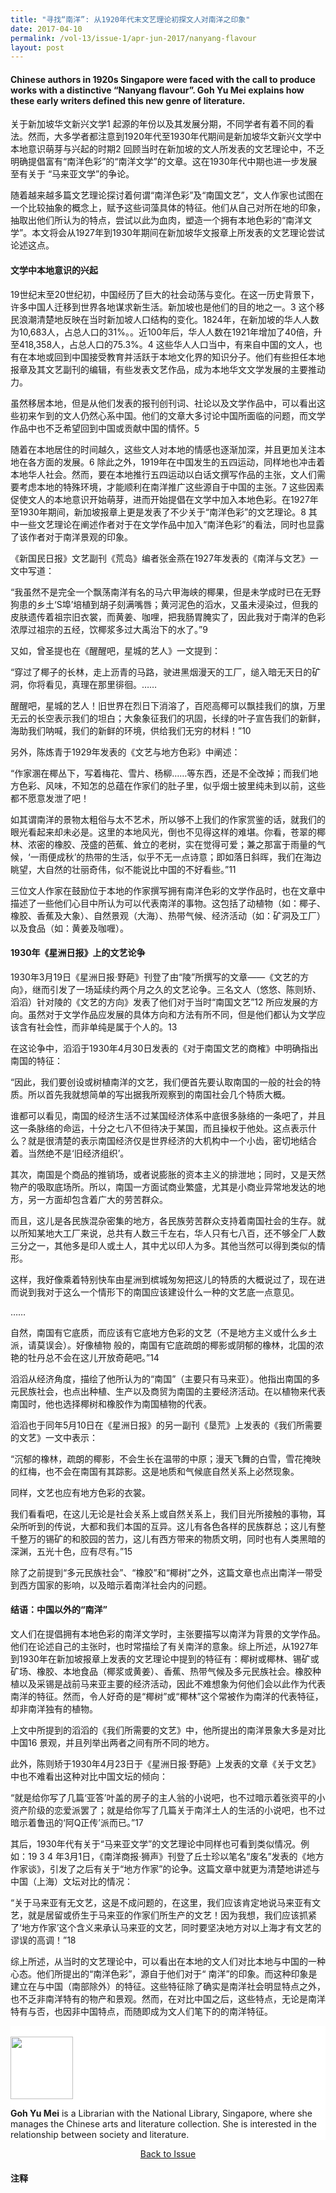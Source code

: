 ```yaml
---
title: "寻找“南洋”: 从1920年代末文艺理论初探文人对南洋之印象"
date: 2017-04-10
permalink: /vol-13/issue-1/apr-jun-2017/nanyang-flavour
layout: post
---
```

#### Chinese authors in 1920s Singapore were faced with the call to produce works with a distinctive “Nanyang flavour”. **Goh Yu Mei** explains how these early writers defined this new genre of literature.

关于新加坡华文新兴文学1 起源的年份以及其发展分期，不同学者有着不同的看法。然而，大多学者都注意到1920年代至1930年代期间是新加坡华文新兴文学中本地意识萌芽与兴起的时期2 回顾当时在新加坡的文人所发表的文艺理论中，不乏明确提倡富有“南洋色彩”的“南洋文学”的文章。这在1930年代中期也进一步发展至有关于 “马来亚文学”的争论。

随着越来越多篇文艺理论探讨着何谓“南洋色彩”及“南国文艺”，文人作家也试图在一个比较抽象的概念上，赋予这些词藻具体的特征。他们从自己对所在地的印象，抽取出他们所认为的特点，尝试以此为血肉，塑造一个拥有本地色彩的“南洋文学”。本文将会从1927年到1930年期间在新加坡华文报章上所发表的文艺理论尝试论述这点。

#### **文学中本地意识的兴起**

19世纪末至20世纪初，中国经历了巨大的社会动荡与变化。在这一历史背景下，许多中国人迁移到世界各地谋求新生活。新加坡也是他们的目的地之一。3 这个移民浪潮清楚地反映在当时新加坡人口结构的变化。1824年，在新加坡的华人人数为10,683人，占总人口的31%。。近100年后，华人人数在1921年增加了40倍，升至418,358人，占总人口的75.3%。4 这些华人人口当中，有来自中国的文人，也有在本地或回到中国接受教育并活跃于本地文化界的知识分子。他们有些担任本地报章及其文艺副刊的编辑，有些发表文艺作品，成为本地华文文学发展的主要推动力。

虽然移居本地，但是从他们发表的报刊创刊词、社论以及文学作品中，可以看出这些初来乍到的文人仍然心系中国。他们的文章大多讨论中国所面临的问题，而文学作品中也不乏希望回到中国或贡献中国的情怀。5

随着在本地居住的时间越久，这些文人对本地的情感也逐渐加深，并且更加关注本地在各方面的发展。6 除此之外，1919年在中国发生的五四运动，同样地也冲击着本地华人社会。然而，要在本地推行五四运动以白话文撰写作品的主张，文人们需要考虑本地的特殊环境，才能顺利在南洋推广这些源自于中国的主张。7 这些因素促使文人的本地意识开始萌芽，进而开始提倡在文学中加入本地色彩。在1927年至1930年期间，新加坡报章上更是发表了不少关于“南洋色彩”的文艺理论。8 其中一些文艺理论在阐述作者对于在文学作品中加入“南洋色彩”的看法，同时也显露了该作者对于南洋景观的印象。

《新国民日报》文艺副刊《荒岛》编者张金燕在1927年发表的《南洋与文艺》一文中写道：

“我虽然不是完全一个飘荡南洋有名的马六甲海峡的椰果，但是未学成时已在无野狗患的乡土‘S埠’培植到胡子刻满嘴唇；黄河泥色的滔水，又虽未浸染过，但我的皮肤遗传着祖宗旧衣裳，而黄姜、咖哩，把我肠胃腌实了，因此我对于南洋的色彩浓厚过祖宗的五经，饮椰浆多过大禹治下的水了。”9

又如，曾圣提也在《醒醒吧，星城的艺人》一文提到：

“穿过了椰子的长林，走上沥青的马路，驶进黑烟漫天的工厂，缒入暗无天日的矿洞，你将看见，真理在那里徘徊。……

醒醒吧，星城的艺人！旧世界在烈日下消溶了，百咫高椰可以飘挂我们的旗，万里无云的长空表示我们的坦白；大象象征我们的巩固，长绿的叶子宣告我们的新鲜，海助我们呐喊，我们的新鲜的环境，供给我们无穷的材料！”10

另外，陈炼青于1929年发表的《文艺与地方色彩》中阐述：

“作家溷在椰丛下，写着梅花、雪片、杨柳……等东西，还是不全改掉；而我们地方色彩、风味，不知怎的总蕴在作家们的肚子里，似乎烟士披里纯未到以前，这些都不愿意发泄了吧！

如其谓南洋的景物太粗俗与太不艺术，所以够不上我们的作家赏鉴的话，就我们的眼光看起来却未必是。这里的本地风光，倒也不见得这样的难堪。你看，苍翠的椰林、浓密的橡胶、茂盛的芭蕉、耸立的老树，实在觉得可爱；兼之那富于雨量的气候，‘一雨便成秋’的热带的生活，似乎不无一点诗意；即如落日斜晖，我们在海边眺望，大自然的壮丽奇伟，似不能说比中国的不好看些。”11

三位文人作家在鼓励位于本地的作家撰写拥有南洋色彩的文学作品时，也在文章中描述了一些他们心目中所认为可以代表南洋的事物。这包括了动植物（如：椰子、橡胶、香蕉及大象）、自然景观（大海）、热带气候、经济活动（如：矿洞及工厂）以及食品（如：黄姜及咖喱）。

#### **1930年《星洲日报》上的文艺论争**

1930年3月19日《星洲日报·野葩》刊登了由“陵”所撰写的文章——《文艺的方向》，继而引发了一场延续约两个月之久的文艺论争。三名文人（悠悠、陈则矫、滔滔）针对陵的《文艺的方向》发表了他们对于当时“南国文艺”12 所应发展的方向。虽然对于文学作品应发展的具体方向和方法有所不同，但是他们都认为文学应该含有社会性，而非单纯是属于个人的。13

在这论争中，滔滔于1930年4月30日发表的《对于南国文艺的商榷》中明确指出南国的特征：

“因此，我们要创设或树植南洋的文艺，我们便首先要认取南国的一般的社会的特质。所以首先我就想简单的写出据我所观察到的南国社会几个特质大概。

谁都可以看见，南国的经济生活不过某国经济体系中底很多脉络的一条吧了，并且这一条脉络的命运，十分之七八不但待决于某国，而且操权于他处。这点表示什么？就是很清楚的表示南国经济仅是世界经济的大机构中一个小齿，密切地结合着。当然绝不是‘旧经济组织’。

其次，南国是个商品的推销场，或者说膨胀的资本主义的排泄地；同时，又是天然物产的吸取底场所。所以，南国一方面试商业繁盛，尤其是小商业异常地发达的地方，另一方面却包含着广大的劳苦群众。

而且，这儿是各民族混杂密集的地方，各民族劳苦群众支持着南国社会的生存。就以所知某地大工厂来说，总共有人数三千左右，华人只有七八百，还不够全厂人数三分之一，其他多是印人或土人，其中尤以印人为多。其他当然可以得到类似的情形。

这样，我好像乘着特别快车由星洲到槟城匆匆把这儿的特质的大概说过了，现在进而说到我对于这么一个情形下的南国应该建设什么一种的文艺底一点意见。

……

自然，南国有它底质，而应该有它底地方色彩的文艺（不是地方主义或什么乡土派，请莫误会）。好像植物 般的，南国有它底疏朗的椰影或阴郁的橡林，北国的浓艳的牡丹总不会在这儿开放奇葩吧。”14

滔滔从经济角度，描绘了他所认为的“南国”（主要只有马来亚）。他指出南国的多元民族社会，也点出种植、生产以及商贸为南国的主要经济活动。在以植物来代表南国时，他也选择椰树和橡胶作为南国植物的代表。

滔滔也于同年5月10日在《星洲日报》的另一副刊《垦荒》上发表的《我们所需要的文艺》一文中表示：

“沉郁的橡林，疏朗的椰影，不会生长在温带的中原；漫天飞舞的白雪，雪花掩映的红梅，也不会在南国有其踪影。这是地质和气候底自然关系上必然现象。

同样，文艺也应有地方色彩的衣裳。

我们看看吧，在这儿无论是社会关系上或自然关系上，我们目光所接触的事物，耳朵所听到的传说，大都和我们本国的互异。这儿有各色各样的民族群总；这儿有整千整万的锡矿的和胶园的苦力，这儿有西方带来的物质文明，同时也有人类黑暗的深渊，五光十色，应有尽有。”15

除了之前提到“多元民族社会”、“橡胶”和“椰树”之外，这篇文章也点出南洋一带受到西方国家的影响，以及暗示着南洋社会内的问题。

#### **结语：中国以外的“南洋”**

文人们在提倡拥有本地色彩的南洋文学时，主张要描写以南洋为背景的文学作品。他们在论述自己的主张时，也时常描绘了有关南洋的意象。综上所述，从1927年到1930年在新加坡报章上发表的文艺理论中提到的特征有：椰树或椰林、锡矿或矿场、橡胶、本地食品（椰浆或黄姜）、香蕉、热带气候及多元民族社会。橡胶种植以及采锡是战前马来亚主要的经济活动，因此不难想象为何他们会以此作为代表南洋的特征。然而，令人好奇的是“椰树”或“椰林”这个常被作为南洋的代表特征，却非南洋独有的植物。

上文中所提到的滔滔的《我们所需要的文艺》中，他所提出的南洋景象大多是对比中国16 景观，并且列举出两者之间有所不同的地方。

此外，陈则矫于1930年4月23日于《星洲日报·野葩》上发表的文章《关于文艺》中也不难看出这种对比中国文坛的倾向：

“就是给你写了几篇‘亚答’叶盖的房子的主人翁的小说吧，也不过暗示着张资平的小资产阶级的恋爱派罢了；就是给你写了几篇关于南洋土人的生活的小说吧，也不过暗示着鲁迅的‘阿Q正传’派而已。”17

其后，1930年代有关于“马来亚文学”的文艺理论中同样也可看到类似情况。例如：19 3 4 年3月1日，《南洋商报·狮声》刊登了丘士珍以笔名“废名”发表的《地方作家谈》，引发了之后有关于“地方作家”的论争。这篇文章中就更为清楚地讲述与中国（上海）文坛对比的情况：

“关于马来亚有无文艺，这是不成问题的，在这里，我们应该肯定地说马来亚有文艺，就是居留或侨生于马来亚的作家们所生产的文艺！因为我想，我们应该抓紧了‘地方作家’这个含义来承认马来亚的文艺，同时要坚决地方对以上海才有文艺的谬误的高调！”18

综上所述，从当时的文艺理论中，可以看出在本地的文人们对比本地与中国的一种心态。他们所提出的“南洋色彩”，源自于他们对于“ 南洋”的印象。而这种印象是建立在与中国（南部除外）的特征。这些特征除了确实是南洋社会明显特点之外，也不乏非南洋特有的物产和景观。然而，在对比中国之后，这些特点，无论是南洋特有与否，也因非中国特点，而随即成为文人们笔下的的南洋特征。

<div style="background-color: white;">
<br>
<img style="width: 100px; height: 100px;" src="/images/Vol-13-issue-1/old-world-amusement-parks/jessie-yak.png">

<b>Goh Yu Mei</b> is a Librarian with the National Library, Singapore, where she manages the Chinese arts and literature collection. She is interested in the relationship between society and literature.
</div>

<a href="/vol-13/issue-1/apr-jun-2017/"><center>Back to Issue</center></a>

#### **注释**

[^1]:本文中所探讨的“新加坡华文新兴文学”主要指20世纪初期，在新加坡的文人袭承五四时期所倡导的以白话文创作的作品，有别于古典诗词等古典文学。

[^2]:杨松年（2000）。《新马华文现代文学史初编》（页13 – 18）。新加坡：BPL（新加坡）教育出版社。(Call no.: Chinese RSING C895.1099595 YSN) 

[^3]:骆明总编（2003）。《南来作家研究资料》（页10）。新加坡：新加坡国家图书馆管理局、新加坡文艺协会。(Call no.: Chinese RSING C810.092 SON)

[^4]:Pan, L. (Ed.). (2006). The encyclopedia of the Chinese overseas (2nd ed) (p. 200). Singapore: Editions Didier Millet. (Call no.: RSING 304.80951 ENC)

[^5]:杨松年, 2000, 页 56-66.

[^6]:杨松年, 2000, 页 71.

[^7]:杨松年（2000）。《新马华文现代文学史初编》（页38）。新加坡：BPL（新加坡）教育出版社。(Call no.: Chinese RSING C895.1099595 YSN)

[^8]:方修编著的《马华文学大系（一九一九—一九四二）》中将十篇从1927年到1930年分别发表于《新国民日报·荒岛》、《南洋商报·文艺周刊》和《叻报·椰林》的理论批评分类为“南洋色彩的提倡”。

[^9]:张金燕（1927年4月1日）。《南洋与文艺》。《新国民日报·荒岛》。引自方修编（2000）。《马华新文学大系（一九一九—一九四二）》（第一册）（页119）。新加坡：香港世界出版社。(Call no.: Chinese RSING C810.08 MHX)

[^10]:曾圣提（1929年1月18日）。《醒醒吧，星城的艺人》。《南洋商报·文艺周刊》。引自方修编（2000）。《马华新文学大系（一九一九—一九四二）》（第一册）（页127 – 128）。新)加坡：香港世界出版社。(Call no.: Chinese RSING C810.08 MHX)

[^11]:陈炼青（1929年9月23日）。《文艺与地方色彩〉。《叻报·椰林》。引自方修编（2000）。《马华新文学大系（一九一九—一九四二）》（第一册）（页145）。新加坡：香港世界出版社。(Call no.: Chinese RSING C810.08 MHX)

[^12]:这场论争中这些作家以“南国文艺”代指南洋的文学，而杨松年和周维介（1980）亦指出陈则矫的“南国文学”也包含了广东、广西和福建。

[^13]:杨松年、周维介（1980）。《新加坡早期华文报章文艺副刊研究1927 – 1930》（页140 – 144）。新加坡：教育出版社。(Call no.: Chinese RSING 016.0795957 YSN-[LIB])

[^14]:滔滔（1930年4月30日）。《对于南国文艺的商榷》。《星洲日报·野葩》。引自方修编（2000）。《马华新文学大系（一九一九—一九四二）》（第一册）（页119）。新加坡：香港世界出版社。(Call no.: Chinese RSING C810.08 MHX)

[^15]:滔滔（1930年5月10日）。《我们所需要的文艺》。《星洲日报·垦荒》。引自引自方修编（2000）。《马华新文学大系（一九一九—一九四二）》（第一册）（页101）。新加坡：香港世界出版社。(Call no.: Chinese RSING C810.08 MHX)

[^16]:滔滔的文章中提到“中原”。由此推断，他的文章中的“本国”（中国）并不包括福建、广东等中国南部。

[^17]:陈则矫（1930年4月23日）。《关于文艺》。《星洲日报·野葩》。引自方修编（2000）。《马华新文学大系（一九一九—一九四二）》（第一册）（页77）。新加坡：香港世界出版社. (Call no.: Chinese RSING C810.08 MHX)

[^18]:废名（1934年3月1日）。《地方作家谈》。《南洋商报·狮声》。引自方修编（2000）。《马华新文学大系（一九一九—一九四二）》（第一册）（页259）。新加坡：香港世界出版社。(Call no.: Chinese RSING C810.08 MHX)